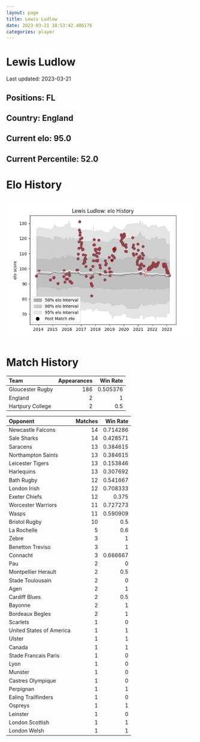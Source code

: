 ```yaml
---  
layout: page  
title: Lewis Ludlow  
date: 2023-03-21 18:53:42.406176  
categories: player  
---
```

# Lewis Ludlow


Last updated: 2023-03-21
## Positions: FL

## Country: England

## Current elo: 95.0

## Current Percentile: 52.0

# Elo History


![elo history](history_LewisLudlow.png)
# Match History


| Team             |   Appearances |   Win Rate |
|:-----------------|--------------:|-----------:|
| Gloucester Rugby |           186 |   0.505376 |
| England          |             2 |   1        |
| Hartpury College |             2 |   0.5      |

| Opponent                 |   Matches |   Win Rate |
|:-------------------------|----------:|-----------:|
| Newcastle Falcons        |        14 |   0.714286 |
| Sale Sharks              |        14 |   0.428571 |
| Saracens                 |        13 |   0.384615 |
| Northampton Saints       |        13 |   0.384615 |
| Leicester Tigers         |        13 |   0.153846 |
| Harlequins               |        13 |   0.307692 |
| Bath Rugby               |        12 |   0.541667 |
| London Irish             |        12 |   0.708333 |
| Exeter Chiefs            |        12 |   0.375    |
| Worcester Warriors       |        11 |   0.727273 |
| Wasps                    |        11 |   0.590909 |
| Bristol Rugby            |        10 |   0.5      |
| La Rochelle              |         5 |   0.6      |
| Zebre                    |         3 |   1        |
| Benetton Treviso         |         3 |   1        |
| Connacht                 |         3 |   0.666667 |
| Pau                      |         2 |   0        |
| Montpellier Herault      |         2 |   0.5      |
| Stade Toulousain         |         2 |   0        |
| Agen                     |         2 |   1        |
| Cardiff Blues            |         2 |   0.5      |
| Bayonne                  |         2 |   1        |
| Bordeaux Begles          |         2 |   1        |
| Scarlets                 |         1 |   0        |
| United States of America |         1 |   1        |
| Ulster                   |         1 |   1        |
| Canada                   |         1 |   1        |
| Stade Francais Paris     |         1 |   0        |
| Lyon                     |         1 |   0        |
| Munster                  |         1 |   0        |
| Castres Olympique        |         1 |   0        |
| Perpignan                |         1 |   1        |
| Ealing Trailfinders      |         1 |   0        |
| Ospreys                  |         1 |   1        |
| Leinster                 |         1 |   0        |
| London Scottish          |         1 |   1        |
| London Welsh             |         1 |   1        |